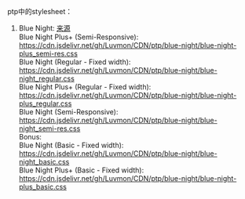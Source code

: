 ptp中的stylesheet：  

1. Blue Night: [来源](https://passthepopcorn.me/forums.php?action=viewthread&threadid=36155)  
Blue Night Plus+ (Semi-Responsive):
https://cdn.jsdelivr.net/gh/Luvmon/CDN/ptp/blue-night/blue-night-plus_semi-res.css  
Blue Night (Regular - Fixed width):
https://cdn.jsdelivr.net/gh/Luvmon/CDN/ptp/blue-night/blue-night_regular.css  
Blue Night Plus+ (Regular - Fixed width):
https://cdn.jsdelivr.net/gh/Luvmon/CDN/ptp/blue-night/blue-night-plus_regular.css  
Blue Night (Semi-Responsive):
https://cdn.jsdelivr.net/gh/Luvmon/CDN/ptp/blue-night/blue-night_semi-res.css  
Bonus:  
Blue Night (Basic - Fixed width):
https://cdn.jsdelivr.net/gh/Luvmon/CDN/ptp/blue-night/blue-night_basic.css  
Blue Night Plus+ (Basic - Fixed width):
https://cdn.jsdelivr.net/gh/Luvmon/CDN/ptp/blue-night/blue-night-plus_basic.css
